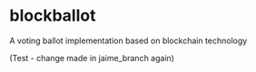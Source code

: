 # blockballot
A voting ballot implementation based on blockchain technology

(Test - change made in jaime_branch again)
